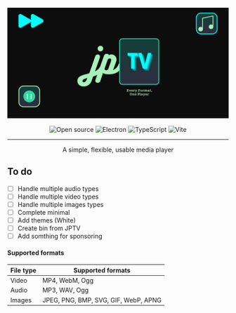 <div align="center">

![JPTV Banner](https://raw.githubusercontent.com/AndresMpa/jptv/main/.doc/assets/JPTV%20-%20Banner%20-%20Black.png)

![Open source](https://img.shields.io/badge/-Open%20source-black?style=for-the-badge&logo=Open%20Source%20Initiative)
![Electron](https://img.shields.io/badge/-electron-2B2D3A?style=for-the-badge&logo=Electron)
![TypeScript](https://img.shields.io/badge/-typescript-white?style=for-the-badge&logo=TypeScript)
![Vite](https://img.shields.io/badge/-vite-FFCF25?style=for-the-badge&logo=Vite)

---

A simple, flexible, usable media player

</div>


## To do

-   [ ] Handle multiple audio types  
-   [ ] Handle multiple video types
-   [ ] Handle multiple images types
-   [ ] Complete minimal
-   [ ] Add themes (White)
-   [ ] Create bin from JPTV
-   [ ] Add somthing for sponsoring

#### Supported formats

<div align="center">

| File type | Supported formats                    |
| --------- | ------------------------------------ |
| Video     | MP4, WebM, Ogg                       |
| Audio     | MP3, WAV, Ogg                        |
| Images    | JPEG, PNG, BMP, SVG, GIF, WebP, APNG |

</div>
